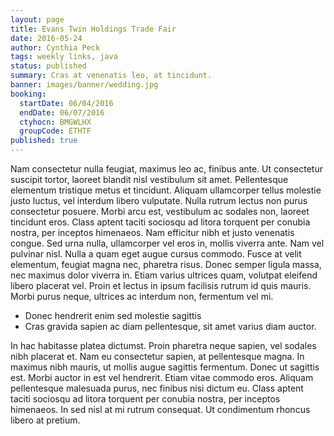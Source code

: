 ```yaml
---
layout: page
title: Evans Twin Holdings Trade Fair
date: 2016-05-24
author: Cynthia Peck
tags: weekly links, java
status: published
summary: Cras at venenatis leo, at tincidunt.
banner: images/banner/wedding.jpg
booking:
  startDate: 06/04/2016
  endDate: 06/07/2016
  ctyhocn: BMGWLHX
  groupCode: ETHTF
published: true
---
```

Nam consectetur nulla feugiat, maximus leo ac, finibus ante. Ut consectetur suscipit tortor, laoreet blandit nisl vestibulum sit amet. Pellentesque elementum tristique metus et tincidunt. Aliquam ullamcorper tellus molestie justo luctus, vel interdum libero vulputate. Nulla rutrum lectus non purus consectetur posuere. Morbi arcu est, vestibulum ac sodales non, laoreet tincidunt eros. Class aptent taciti sociosqu ad litora torquent per conubia nostra, per inceptos himenaeos. Nam efficitur nibh et justo venenatis congue. Sed urna nulla, ullamcorper vel eros in, mollis viverra ante. Nam vel pulvinar nisl. Nulla a quam eget augue cursus commodo. Fusce at velit elementum, feugiat magna nec, pharetra risus. Donec semper ligula massa, nec maximus dolor viverra in. Etiam varius ultrices quam, volutpat eleifend libero placerat vel. Proin et lectus in ipsum facilisis rutrum id quis mauris. Morbi purus neque, ultrices ac interdum non, fermentum vel mi.

* Donec hendrerit enim sed molestie sagittis
* Cras gravida sapien ac diam pellentesque, sit amet varius diam auctor.

In hac habitasse platea dictumst. Proin pharetra neque sapien, vel sodales nibh placerat et. Nam eu consectetur sapien, at pellentesque magna. In maximus nibh mauris, ut mollis augue sagittis fermentum. Donec ut sagittis est. Morbi auctor in est vel hendrerit. Etiam vitae commodo eros. Aliquam pellentesque malesuada purus, nec finibus nisi dictum eu. Class aptent taciti sociosqu ad litora torquent per conubia nostra, per inceptos himenaeos. In sed nisl at mi rutrum consequat. Ut condimentum rhoncus libero at pretium.
